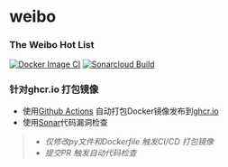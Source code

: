 # weibo
### The Weibo Hot List

[![Docker Image CI](https://github.com/eric-jxl/weibo/actions/workflows/docker-image.yml/badge.svg)](https://github.com/eric-jxl/weibo/actions/workflows/docker-image.yml)
[![Sonarcloud Build](https://github.com/eric-jxl/weibo/actions/workflows/build.yml/badge.svg)](https://github.com/eric-jxl/weibo/actions/workflows/build.yml)
### 针对ghcr.io 打包镜像
- 使用[Github Actions](.github/workflows/docker-image.yml) 自动打包Docker镜像发布到[ghcr.io](https://github.com/eric-jxl/weibo/pkgs/container/weibo)
- 使用[Sonar](.github/workflows/build.ym)代码漏洞检查

> - *仅修改py文件和Dockerfile 触发CI/CD 打包镜像*
> - *提交PR 触发自动代码检查*
